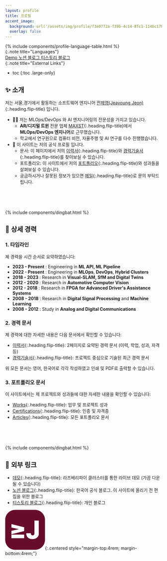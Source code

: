 ```yaml
---
layout: profile
title: 프로필
accent_image: 
  background: url('/assets/img/profile/f3e0772a-f39b-4c14-8fc1-114bc1780d10.jpg') center/cover
  overlay: false
---
```


<div class="screen-only">
  {% include components/profile-language-table.html %}
</div>
{:.note title="Languages"}

<div class="screen-only">
  <!-- <a href="/certifications" class="btn btn-sm btn-primary mt1">
    <small class="icon-checkmark"></small>
    Certifications
  </a> -->
  <a href="https://app.jyje.live" class="btn btn-sm btn-primary mt1">
    <small class="icon-wrench"></small>
    Demo
  </a>
  <a href="https://blog.jyje.live" class="btn btn-sm btn-primary mt1">
    <small class="icon-bubble"></small>
    노션 블로그
  </a>
  <a href="https://codingnyan.tistory.com" class="btn btn-sm btn-primary mt1">
    <small class="icon-bubble"></small>
    티스토리 블로그
  </a>
</div>
{:.note title="External Links"}

* toc
{:toc .large-only}

## ✨ 소개

저는 서울,경기에서 활동하는 소프트웨어 엔지니어 [전제영(Jeayoung Jeon)]{:.heading.flip-title} 입니다.

- 🧑‍💻 저는 MLOps/DevOps 와 AI 엔지니어링의 전문성을 가지고 있습니다. 
    - **AR/디지털 트윈** 전문 업체 [MAXST]{:.heading.flip-title}에서 **MLOps/DevOps 엔지니어**로 근무했습니다.
    - 학교에서 연구원으로 컴퓨터 비전, 자율주행 및 AI 연구를 다수 진행했습니다.
- 💼 이 사이트는 저의 공식 프로필 입니다.
    - 문서: 이 페이지에서 저의 [이력서]{:.heading.flip-title}와 [경력기술서]{:.heading.flip-title}를 찾아보실 수 있습니다.
    - 포트폴리오: 이 사이트에서 저의 [포트폴리오]{:.heading.flip-title}와 성과들을 살펴보실 수 있습니다.
    - 궁금하시거나 잘못된 정보가 있으면 [메일]{:.heading.flip-title}로 문의 부탁드립니다.


<div style="margin-top: 5rem;">
  {% include components/dingbat.html %}
</div>


## 💼 상세 경력

### 1. 타임라인

제 경력을 시간 순서로 요약하였습니다:

- <span class="emph btn-inline btn-primary">**2023 - Present**</span> : Engineering in **ML API, ML Pipeline**
- <span class="emph btn-inline btn-primary">**2022 - Present**</span> : Engineering in **MLOps**, **DevOps**, **Hybrid Clusters**
- <span class="emph btn-inline btn-primary">**2018 - 2023**</span> : Research in **Visual-SLAM, SfM and Digital Twins**
- <span class="emph btn-inline btn-primary">**2012 - 2020**</span> : Research in **Automotive Computer Vision**
- <span class="emph btn-inline btn-primary">**2012 - 2018**</span> : Research in **FPGA for Advanced Driver's Assistance Systems** 
- <span class="emph btn-inline btn-primary">**2008 - 2018**</span> : Research in **Digital Signal Processing** and **Machine Learning**
- <span class="emph btn-inline btn-primary">**2008 - 2012**</span> : Study in **Analog and Digital Communications**


### 2. 경력 문서

제 경력에 대한 자세한 내용은 다음 문서에서 확인할 수 있습니다:

- [이력서]{:.heading.flip-title}: 2페이지로 요약된 경력 문서 (이력, 학업, 성과, 자격 등)
- [경력기술서]{:.heading.flip-title}: 프로젝트 중심으로 기술된 최근 경력 문서
<!-- - [커리큘럼]{:.heading.flip-title}: 상세한 경력 및 학업 문서 -->

위 모든 문서는 영어, 한국어로 각각 작성하였고 인쇄 및 PDF로 출력할 수 있습니다.


### 3. 포트폴리오 문서

이 사이트에서는 제 프로젝트와 성과들에 대한 자세한 내용을 확인할 수 있습니다:

- [Works]{:.heading.flip-title}: 업무 및 프로젝트 성과
- [Certifications]{:.heading.flip-title}: 인증 및 자격증
- [Articles]{:.heading.flip-title}: 모든 포트폴리오 문서


<div style="margin-top: 5rem;">
  {% include components/dingbat.html %}
</div>


## 📜 외부 링크

- [데모]{:.heading.flip-title}: 라즈베리파이 클러스터를 통한 라이브 데모 (가끔 다운될 수 있습니다)
- [노션 블로그]{:.heading.flip-title}: 한국어 공식 블로그. 이 사이트에 올리기 전 편집을 위한 블로그
- [티스토리 블로그]{:.heading.flip-title}: 개인 블로그

![Logo of this site](/assets/icons/icon-128x128.png){:.centered style="margin-top:4rem; margin-bottom:4rem;"}


<!-- profile -->
[Jeayoung Jeon]: https://www.linkedin.com/in/jyje "LinkedIn Profile"
[전제영(Jeayoung Jeon)]: https://www.linkedin.com/in/jyje "LinkedIn Profile"
[Profile]: /profile/ko "my-profile --verbose"

<!-- resume -->
[Résumé]: /profile/ko/resume "my-profile resume --korean"
[이력서]: /profile/ko/resume "my-profile resume --korean"

<!-- projects-portfolio -->
[Projects]: /profile/ko/projects "my-profile projects --korean"
[경력기술서]: /profile/ko/projects "my-profile projects --korean"

<!-- cv -->
[Curriculum Vitae]: /profile/ko/cv "my-profile cv --korean"
[CV]: /profile/ko/cv "my-profile cv --korean"
[커리큘럼]: /profile/ko/cv "my-profile cv --ko"

[Articles]: /articles
[포트폴리오]: /articles
[Certifications]: /certifications
[Works]: /works

[Blog]: https://blog.jyje.live "My blog"
[MAXST]: https://www.linkedin.com/company/maxst "LinkedIn profile of MAXST Co., Ltd."

[Mail]: mailto:jyjeon+portfolio@outlook.com?subject=To&nbsp;Jeayoung&nbsp;Jeon
[메일]: mailto:jyjeon+portfolio@outlook.com?subject=To&nbsp;Jeayoung&nbsp;Jeon

[CKAD]: /certifications/ckad-certified-kubernetes-application-developer "Certified Kubernetes Application Developer"
[CKA]: /certifications/cka-certified-kubernetes-administrator "Certified Kubernetes Administrator"
[CKS]: /certifications/cks-certified-kubernetes-security-specialist "Certified Kubernetes Security Specialist"
[CAPA]: /certifications/capa-certified-argo-project-associate "Certified Argo Project Associate"

[Demo]: https://app.jyje.live "Demo"
[데모]: https://app.jyje.live "Demo"
[노션 블로그]: https://blog.jyje.live "Notion Blog"
[티스토리 블로그]: https://codingnyan.tistory.com "Tistory Blog"
